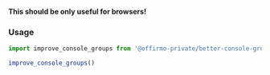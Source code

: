 
**This should be only useful for browsers!**

### Usage
```typescript
import improve_console_groups from '@offirmo-private/better-console-group'

improve_console_groups()
```
